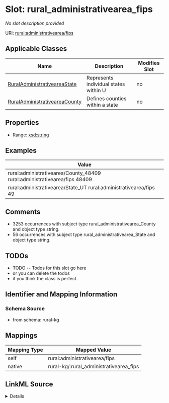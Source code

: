

# Slot: rural_administrativearea_fips


_No slot description provided_





URI: [rural:administrativearea/fips](http://sail.ua.edu/ruralkg/administrativearea/fips)



<!-- no inheritance hierarchy -->





## Applicable Classes

| Name | Description | Modifies Slot |
| --- | --- | --- |
| [RuralAdministrativeareaState](../classes/RuralAdministrativeareaState.md) | Represents individual states within U |  no  |
| [RuralAdministrativeareaCounty](../classes/RuralAdministrativeareaCounty.md) | Defines counties within a state |  no  |







## Properties

* Range: [xsd:string](http://www.w3.org/2001/XMLSchema#string)






## Examples

| Value |
| --- |
| rural:administrativearea/County_48409 rural:administrativearea/fips 48409 |
| rural:administrativearea/State_UT rural:administrativearea/fips 49 |

## Comments

* 3253 occurrences with subject type rural_administrativearea_County and object type string.
* 56 occurrences with subject type rural_administrativearea_State and object type string.

## TODOs

* TODO -- Todos for this slot go here
* or you can delete the todos
* if you think the class is perfect.

## Identifier and Mapping Information







### Schema Source


* from schema: rural-kg




## Mappings

| Mapping Type | Mapped Value |
| ---  | ---  |
| self | rural:administrativearea/fips |
| native | rural-kg/:rural_administrativearea_fips |




## LinkML Source

<details>
```yaml
name: rural_administrativearea_fips
description: No slot description provided
todos:
- TODO -- Todos for this slot go here
- or you can delete the todos
- if you think the class is perfect.
comments:
- 3253 occurrences with subject type rural_administrativearea_County and object type
  string.
- 56 occurrences with subject type rural_administrativearea_State and object type
  string.
examples:
- value: rural:administrativearea/County_48409 rural:administrativearea/fips 48409
- value: rural:administrativearea/State_UT rural:administrativearea/fips 49
from_schema: rural-kg
rank: 1000
slot_uri: rural:administrativearea/fips
alias: rural_administrativearea_fips
domain_of:
- rural_administrativearea_County
- rural_administrativearea_State
range: string

```
</details>